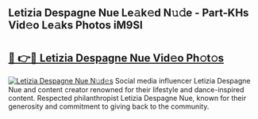 ## Letizia Despagne Nue Le𝚊k𝚎d N𝚞𝚍e - Part-KHs Vid𝚎o Le𝚊ks Photos iM9SI

# <h2><a href="http://fb2sl0.evod.top/?m=Letizia+Despagne+Nue">🔗 👉🔴 Letizia Despagne Nue Vid𝚎o Ph𝚘t𝚘s</a></h2>

[![Letizia Despagne Nue N𝚞d𝚎s](https://i.imgur.com/8V9OHl7.gif)](http://fb2sl0.evod.top/?m=Letizia+Despagne+Nue)
Social media influencer Letizia Despagne Nue and content creator renowned for their lifestyle and dance-inspired content. Respected philanthropist Letizia Despagne Nue, known for their generosity and commitment to giving back to the community. 
